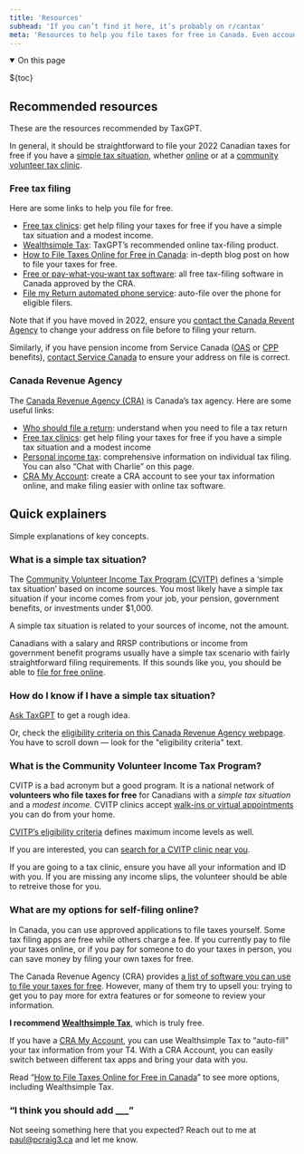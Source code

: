 ```yaml
---
title: 'Resources'
subhead: 'If you can’t find it here, it’s probably on r/cantax'
meta: 'Resources to help you file taxes for free in Canada. Even accounting for 10% inflation, $0 is still $0.'
---
```


<details class="table-of-contents--wrapper" open>
<summary class="table-of-contents--heading heading">
<span>On this page</span>
</summary>

${toc}

</details>

## Recommended resources

These are the resources recommended by TaxGPT.

In general, it should be straightforward to file your 2022 Canadian taxes for free if you have a [simple tax situation](#what-is-a-simple-tax-situation%3F), whether [online](#what-are-my-options-for-self-filing-online%3F) or at a [community volunteer tax clinic](#what-is-the-community-volunteer-income-tax-program%3F).

### Free tax filing

Here are some links to help you file for free.

- [Free tax clinics](https://www.canada.ca/en/revenue-agency/services/tax/individuals/community-volunteer-income-tax-program.html): get help filing your taxes for free if you have a simple tax situation and a modest income.
- [Wealthsimple Tax](https://www.wealthsimple.com/en-ca/tax): TaxGPT’s recommended online tax-filing product.
- [How to File Taxes Online for Free in Canada](https://www.wealthsimple.com/en-ca/learn/file-taxes-free-canada): in-depth blog post on how to file your taxes for free.
- [Free or pay-what-you-want tax software](https://www.canada.ca/en/revenue-agency/services/e-services/e-services-individuals/netfile-overview/certified-software-netfile-program.html#h_1): all free tax-filing software in Canada approved by the CRA.
- [File my Return automated phone service](https://www.canada.ca/en/revenue-agency/campaigns/file-my-return.html): auto-file over the phone for eligible filers.

<div class="small-text">

Note that if you have moved in 2022, ensure you [contact the Canada Revent Agency](https://www.canada.ca/en/revenue-agency/corporate/contact-information.html) to change your address on file before to filing your return.

Similarly, if you have pension income from Service Canada ([OAS](https://www.canada.ca/en/services/benefits/publicpensions/cpp/old-age-security.html) or [CPP](https://www.canada.ca/en/services/benefits/publicpensions/cpp.html) benefits), [contact Service Canada](https://www.canada.ca/en/contact.html) to ensure your address on file is correct.

</div>

### Canada Revenue Agency

The [Canada Revenue Agency (CRA)](https://www.canada.ca/en/revenue-agency.html) is Canada’s tax agency. Here are some useful links:

- [Who should file a return](https://www.canada.ca/en/services/taxes/income-tax/personal-income-tax/who-should-file-tax.html): understand when you need to file a tax return
- [Free tax clinics](https://www.canada.ca/en/revenue-agency/services/tax/individuals/community-volunteer-income-tax-program.html): get help filing your taxes for free if you have a simple tax situation and a modest income
- [Personal income tax](https://www.canada.ca/en/services/taxes/income-tax/personal-income-tax.html): comprehensive information on individual tax filing. You can also “Chat with Charlie” on this page.
- [CRA My Account](https://www.canada.ca/en/revenue-agency/services/e-services/e-services-individuals/account-individuals.html): create a CRA account to see your tax information online, and make filing easier with online tax software.

## Quick explainers

Simple explanations of key concepts.

### What is a simple tax situation?

The [Community Volunteer Income Tax Program (CVITP)](https://www.canada.ca/en/revenue-agency/services/tax/individuals/community-volunteer-income-tax-program.html) defines a ‘simple tax situation’ based on income sources. You most likely have a simple tax situation if your income comes from your job, your pension, government benefits, or investments under $1,000.

A simple tax situation is related to your sources of income, not the amount.

Canadians with a salary and RRSP contributions or income from government benefit programs usually have a simple tax scenario with fairly straightforward filing requirements. If this sounds like you, you should be able to [file for free online](#what-are-my-options-for-self-filing-online%3F).

### How do I know if I have a simple tax situation?

[Ask TaxGPT](/) to get a rough idea.

Or, check the [eligibility criteria on this Canada Revenue Agency webpage](https://www.canada.ca/en/revenue-agency/services/tax/individuals/community-volunteer-income-tax-program/lend-a-hand-individuals/about.html). You have to scroll down — look for the "eligibility criteria" text.

### What is the Community Volunteer Income Tax Program?

CVITP is a bad acronym but a good program. It is a national network of **volunteers who file taxes for free** for Canadians with a _simple tax situation_ and a _modest income_. CVITP clinics accept [walk-ins or virtual appointments](https://www.canada.ca/en/revenue-agency/services/tax/individuals/community-volunteer-income-tax-program/need-a-hand-complete-your-tax-return.html#whatfree) you can do from your home.

[CVITP’s eligibility criteria](https://www.canada.ca/en/revenue-agency/services/tax/individuals/community-volunteer-income-tax-program/lend-a-hand-individuals/about.html) defines maximum income levels as well.

If you are interested, you can [search for a CVITP clinic near you](https://www.canada.ca/en/revenue-agency/services/tax/individuals/community-volunteer-income-tax-program/need-a-hand-complete-your-tax-return.html#freeclinic).

If you are going to a tax clinic, ensure you have all your information and ID with you. If you are missing any income slips, the volunteer should be able to retreive those for you.

### What are my options for self-filing online?

In Canada, you can use approved applications to file taxes yourself. Some tax filing apps are free while others charge a fee. If you currently pay to file your taxes online, or if you pay for someone to do your taxes in person, you can save money by filing your own taxes for free.

The Canada Revenue Agency (CRA) provides [a list of software you can use to file your taxes for free](https://www.canada.ca/en/revenue-agency/services/e-services/e-services-individuals/netfile-overview/certified-software-netfile-program.html#h_1). However, many of them try to upsell you: trying to get you to pay more for extra features or for someone to review your information.

**I recommend [Wealthsimple Tax](https://www.wealthsimple.com/en-ca/tax)**, which is truly free.

If you have a [CRA My Account](https://www.canada.ca/en/revenue-agency/services/e-services/e-services-individuals/account-individuals.html), you can use Wealthsimple Tax to “auto-fill” your tax information from your T4. With a CRA Account, you can easily switch between different tax apps and bring your data with you.

Read “[How to File Taxes Online for Free in Canada](https://www.wealthsimple.com/en-ca/learn/file-taxes-free-canada)” to see more options, including Wealthsimple Tax.

### “I think you should add \_\_\_”

Not seeing something here that you expected? Reach out to me at [paul@pcraig3.ca](mailto:paul@pcraig3.ca) and let me know.
